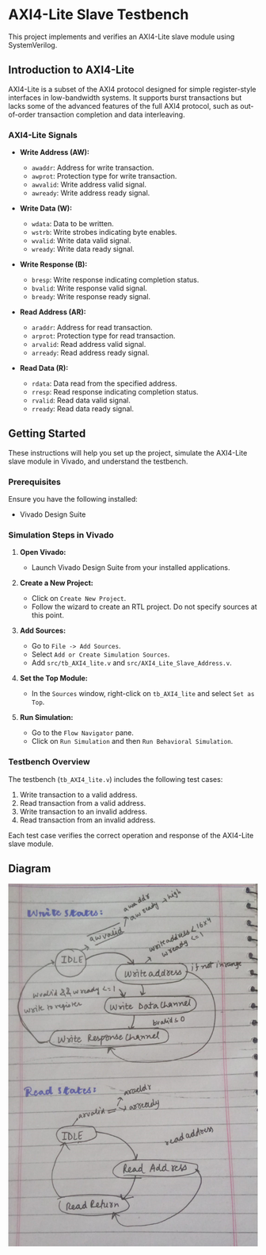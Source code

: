 # AXI4-Lite Slave Testbench

This project implements and verifies an AXI4-Lite slave module using SystemVerilog.

## Introduction to AXI4-Lite

AXI4-Lite is a subset of the AXI4 protocol designed for simple register-style interfaces in low-bandwidth systems. It supports burst transactions but lacks some of the advanced features of the full AXI4 protocol, such as out-of-order transaction completion and data interleaving.

### AXI4-Lite Signals

- **Write Address (AW):**
  - `awaddr`: Address for write transaction.
  - `awprot`: Protection type for write transaction.
  - `awvalid`: Write address valid signal.
  - `awready`: Write address ready signal.

- **Write Data (W):**
  - `wdata`: Data to be written.
  - `wstrb`: Write strobes indicating byte enables.
  - `wvalid`: Write data valid signal.
  - `wready`: Write data ready signal.

- **Write Response (B):**
  - `bresp`: Write response indicating completion status.
  - `bvalid`: Write response valid signal.
  - `bready`: Write response ready signal.

- **Read Address (AR):**
  - `araddr`: Address for read transaction.
  - `arprot`: Protection type for read transaction.
  - `arvalid`: Read address valid signal.
  - `arready`: Read address ready signal.

- **Read Data (R):**
  - `rdata`: Data read from the specified address.
  - `rresp`: Read response indicating completion status.
  - `rvalid`: Read data valid signal.
  - `rready`: Read data ready signal.

## Getting Started

These instructions will help you set up the project, simulate the AXI4-Lite slave module in Vivado, and understand the testbench.

### Prerequisites

Ensure you have the following installed:
- Vivado Design Suite

### Simulation Steps in Vivado

1. **Open Vivado:**
   - Launch Vivado Design Suite from your installed applications.

2. **Create a New Project:**

   - Click on `Create New Project`.
   - Follow the wizard to create an RTL project. Do not specify sources at this point.

3. **Add Sources:**

   - Go to `File -> Add Sources`.
   - Select `Add or Create Simulation Sources`.
   - Add `src/tb_AXI4_lite.v` and `src/AXI4_Lite_Slave_Address.v`.

4. **Set the Top Module:**

   - In the `Sources` window, right-click on `tb_AXI4_lite` and select `Set as Top`.

5. **Run Simulation:**

   - Go to the `Flow Navigator` pane.
   - Click on `Run Simulation` and then `Run Behavioral Simulation`.

### Testbench Overview

The testbench (`tb_AXI4_lite.v`) includes the following test cases:
1. Write transaction to a valid address.
2. Read transaction from a valid address.
3. Write transaction to an invalid address.
4. Read transaction from an invalid address.

Each test case verifies the correct operation and response of the AXI4-Lite slave module.

## Diagram

![AXI4-Lite Slave Diagram](diagram.png)



